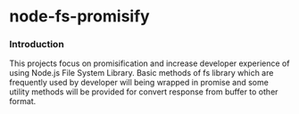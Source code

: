 # node-fs-promisify

### Introduction
This projects focus on promisification and increase developer experience of using Node.js File System Library. Basic methods of fs library which are frequently used by developer will being wrapped in promise and some utility methods will be provided for convert response from buffer to other format.
